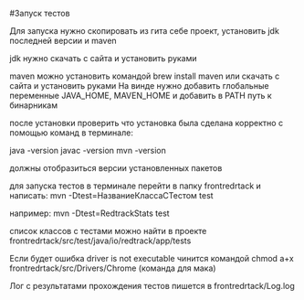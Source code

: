#Запуск тестов 

Для запуска нужно скопировать из гита себе проект, установить jdk последней версии  и maven

jdk нужно скачать с сайта и установить руками

maven можно установить командой brew install maven или скачать с сайта и установить руками
На винде нужно добавить глобальные переменные JAVA_HOME, MAVEN_HOME и добавить в PATH путь к бинарникам

после установки проверить что установка была сделана корректно с помощью команд в терминале:

java -version
javac -version
mvn -version

должны отобразиться версии установленных пакетов

для запуска тестов в терминале перейти в папку frontredrtack и написать:
mvn -Dtest=НазваниеКлассаСТестом test

например:
mvn -Dtest=RedtrackStats test

список классов с тестами можно найти в проекте frontredrtack/src/test/java/io/redtrack/app/tests

Если будет ошибка driver is not executable чинится командой chmod a+x frontredrtack/src/Drivers/Chrome (команда для мака)


Лог с результатами прохождения тестов пишется в frontredrtack/Log.log
